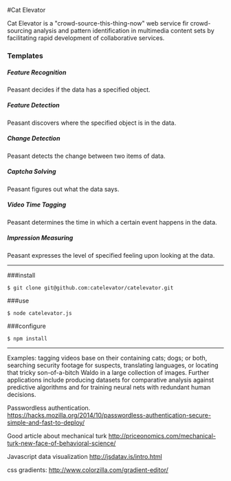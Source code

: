 #Cat Elevator


Cat Elevator is a "crowd-source-this-thing-now" web service fir crowd-sourcing analysis and pattern identification in multimedia content sets by facilitating rapid development of collaborative services.

### Templates

##### Feature Recognition

Peasant decides if the data has a specified object.

##### Feature Detection

Peasant discovers where the specified object is in the data.

##### Change Detection

Peasant detects the change between two items of data.

##### Captcha Solving

Peasant figures out what the data says.

##### Video Time Tagging

Peasant determines the time in which a certain event happens in the data.

##### Impression Measuring

Peasant expresses the level of specified feeling upon looking at the data.




***

###install

    $ git clone git@github.com:catelevator/catelevator.git


###use
  
    $ node catelevator.js
  
  
###configure

    $ npm install

    
***
Examples: tagging videos base on their containing cats; dogs; or both, searching security footage for suspects, translating languages, or locating that tricky son-of-a-bitch Waldo in a large collection of images. Further applications include producing datasets for comparative analysis against predictive algorithms and for training neural nets with redundant human decisions.




Passwordless authentication.
https://hacks.mozilla.org/2014/10/passwordless-authentication-secure-simple-and-fast-to-deploy/

Good article about mechanical turk
http://priceonomics.com/mechanical-turk-new-face-of-behavioral-science/

Javascript data visualization
http://jsdatav.is/intro.html

css gradients:
http://www.colorzilla.com/gradient-editor/



 

